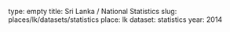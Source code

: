 type: empty
title: Sri Lanka / National Statistics
slug: places/lk/datasets/statistics
place: lk
dataset: statistics
year: 2014
